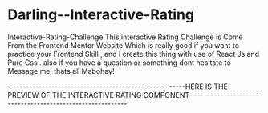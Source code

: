 # Darling--Interactive-Rating
Interactive-Rating-Challenge
This interactive Rating Challenge is Come From the Frontend Mentor Website
Which is really good if you want to practice your Frontend Skill , and i create
this thing with use of React Js and Pure Css . also if you have a question or something
dont hesitate to Message me. thats all Mabohay!

-------------------------------------------------------HERE IS THE PREVIEW OF THE INTERACTIVE RATING COMPONENT-----------------------------------------------------------
